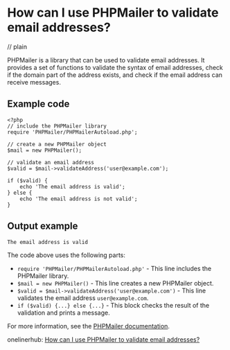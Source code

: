 # How can I use PHPMailer to validate email addresses?
// plain

PHPMailer is a library that can be used to validate email addresses. It provides a set of functions to validate the syntax of email addresses, check if the domain part of the address exists, and check if the email address can receive messages.

## Example code

```
<?php
// include the PHPMailer library
require 'PHPMailer/PHPMailerAutoload.php';

// create a new PHPMailer object
$mail = new PHPMailer();

// validate an email address
$valid = $mail->validateAddress('user@example.com');

if ($valid) {
    echo 'The email address is valid';
} else {
    echo 'The email address is not valid';
}
```

## Output example

```
The email address is valid
```

The code above uses the following parts:
- `require 'PHPMailer/PHPMailerAutoload.php'` - This line includes the PHPMailer library.
- `$mail = new PHPMailer()` - This line creates a new PHPMailer object.
- `$valid = $mail->validateAddress('user@example.com')` - This line validates the email address `user@example.com`.
- `if ($valid) {...} else {...}` - This block checks the result of the validation and prints a message.

For more information, see the [PHPMailer documentation](https://github.com/PHPMailer/PHPMailer).

onelinerhub: [How can I use PHPMailer to validate email addresses?](https://onelinerhub.com/phpmailer/how-can-i-use-phpmailer-to-validate-email-addresses)